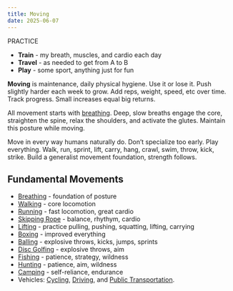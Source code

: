 ```yaml
---
title: Moving
date: 2025-06-07
---
```

PRACTICE
- **Train** - my breath, muscles, and cardio each day
- **Travel** - as needed to get from A to B
- **Play** - some sport, anything just for fun

**Moving** is maintenance, daily physical hygiene. Use it or lose it. Push slightly harder each week to grow. Add reps, weight, speed, etc over time. Track progress. Small increases equal big returns.

All movement starts with [breathing](/breathing). Deep, slow breaths engage the core, straighten the spine, relax the shoulders, and activate the glutes. Maintain this posture while moving.

Move in every way humans naturally do. Don’t specialize too early. Play everything. Walk, run, sprint, lift, carry, hang, crawl, swim, throw, kick, strike. Build a generalist movement foundation, strength follows.

## Fundamental Movements
- [Breathing](/breathing) - foundation of posture
- [Walking](/walking) - core locomotion
- [Running](/running) - fast locomotion, great cardio
- [Skipping Rope](/skipping-rope) - balance, rhythym, cardio
- [Lifting](/lifting) - practice pulling, pushing, squatting, lifting, carrying
- [Boxing](/boxing) - improved everything
- [Balling](/balling) - explosive throws, kicks, jumps, sprints
- [Disc Golfing](/disc-golfing) - explosive throws, aim
- [Fishing](/fishing) - patience, strategy, wildness
- [Hunting](/hunting) - patience, aim, wildness
- [Camping](/camping) - self-reliance, endurance
- Vehicles: [Cycling](/cycling), [Driving](/driving), and [Public Transportation](/public-transportation).